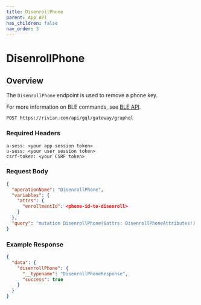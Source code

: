 ```yaml
---
title: DisenrollPhone
parent: App API
has_children: false
nav_order: 3
---
```


# DisenrollPhone

## Overview

The `DisenrollPhone` endpoint is used to remove a phone key.

For more information on BLE commands, see [BLE API](/ble/).

`POST https://rivian.com/api/gql/gateway/graphql`

### Required Headers

```text
a-sess: <your app session token>
u-sess: <your user session token>
csrf-token: <your CSRF token>
```

### Request Body

```json
{
  "operationName": "DisenrollPhone",
  "variables": {
    "attrs": {
      "enrollmentId": <phone-id-to-disenroll>
    }
  },
  "query": "mutation DisenrollPhone($attrs: DisenrollPhoneAttributes!) { disenrollPhone(attrs: $attrs) { __typename success } }"
}
```

### Example Response

```json
{
  "data": {
    "disenrollPhone": {
      "__typename": "DisenrollPhoneResponse",
      "success": true
    }
  }
}
```
